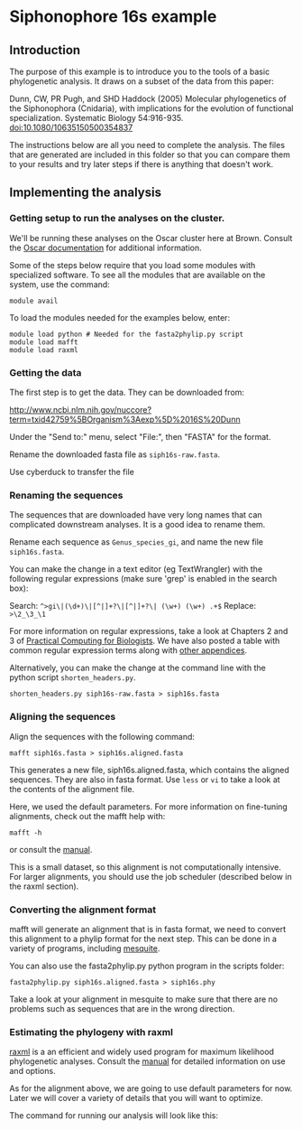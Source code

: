 # Siphonophore 16s example

## Introduction

The purpose of this example is to introduce you to the tools of a basic
phylogenetic analysis. It draws on a subset of the data from this paper:

Dunn, CW, PR Pugh, and SHD Haddock (2005) Molecular phylogenetics of the 
Siphonophora (Cnidaria), with implications for the evolution of functional 
specialization. Systematic Biology 54:916-935.
[doi:10.1080/10635150500354837](http://dx.doi.org/10.1080/10635150500354837)

The instructions below are all you need to complete the analysis. The files 
that are generated are included in this folder so that you can compare them 
to your results and try later steps if there is anything that doesn't work.

## Implementing the analysis


### Getting setup to run the analyses on the cluster.

We'll be running these analyses on the Oscar cluster here at Brown. Consult the 
[Oscar documentation](http://www.brown.edu/Departments/CCV/doc) for additional 
information.

Some of the steps below require that you load some modules with specialized 
software. To see all the modules that are available on the system, use the 
command:

    module avail

To load the modules needed for the examples below, enter:

    module load python # Needed for the fasta2phylip.py script
    module load mafft
    module load raxml


### Getting the data

The first step is to get the data. They can be downloaded from:

http://www.ncbi.nlm.nih.gov/nuccore?term=txid42759%5BOrganism%3Aexp%5D%2016S%20Dunn

Under the "Send to:" menu, select "File:", then "FASTA" for the format.

Rename the downloaded fasta file as `siph16s-raw.fasta`.

Use cyberduck to transfer the file 


### Renaming the sequences

The sequences that are downloaded have very long names that can complicated 
downstream analyses. It is a good idea to rename them. 

Rename each sequence as `Genus_species_gi`, and name the new file 
`siph16s.fasta`.

You can make the change in a text editor (eg TextWrangler) with the following 
regular expressions (make sure 'grep' is enabled in the search box):

Search:  `^>gi\|(\d+)\|[^|]+?\|[^|]+?\| (\w+) (\w+) .+$`
Replace: `>\2_\3_\1`

For more information on regular expressions, take a look at Chapters 2 and 3 of 
[Practical Computing for Biologists](http://practicalcomputing.org). We have 
also posted a table with common regular expression terms along with [other 
appendices](http://practicalcomputing.org/files/PCfB_Appendices.pdf).

Alternatively, you can make the change at the command line with the python 
script `shorten_headers.py`.

    shorten_headers.py siph16s-raw.fasta > siph16s.fasta


### Aligning the sequences

Align the sequences with the following command:

    mafft siph16s.fasta > siph16s.aligned.fasta

This generates a new file, siph16s.aligned.fasta, which contains the aligned 
sequences. They are also in fasta format. Use `less` or `vi` to take a look at 
the contents of the alignment file.

Here, we used the default parameters. For more information on fine-tuning 
alignments, check out the mafft help with:

    mafft -h

or consult the [manual](http://mafft.cbrc.jp/alignment/software/).

This is a small dataset, so this alignment is not computationally intensive. 
For larger alignments, you should use the job scheduler (described below in 
the raxml section).


### Converting the alignment format

mafft will generate an alignment that is in fasta format, we need to convert 
this alignment to a phylip format for the next step. This can be done in 
a variety of programs, including 
[mesquite](http://mesquiteproject.org/mesquite/mesquite.html).

You can also use the fasta2phylip.py python program in the scripts folder:

    fasta2phylip.py siph16s.aligned.fasta > siph16s.phy

Take a look at your alignment in mesquite to make sure that there are no 
problems such as sequences that are in the wrong direction.


### Estimating the phylogeny with raxml

[raxml](https://github.com/stamatak/standard-RAxML) is a an efficient and 
widely used program for maximum likelihood phylogenetic analyses. Consult the 
[manual](http://sco.h-its.org/exelixis/oldPage/RAxML-Manual.7.0.4.pdf) for 
detailed information on use and options.

As for the alignment above, we are going to use default parameters for now. 
Later we will cover a variety of details that you will want to optimize.

The command for running our analysis will look like this:

